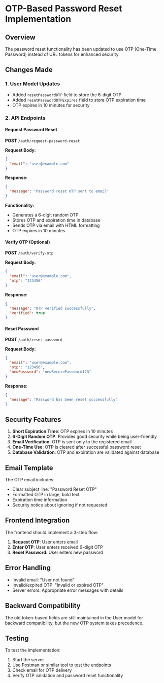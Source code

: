# OTP-Based Password Reset Implementation

## Overview
The password reset functionality has been updated to use OTP (One-Time Password) instead of URL tokens for enhanced security.

## Changes Made

### 1. User Model Updates
- Added `resetPasswordOTP` field to store the 6-digit OTP
- Added `resetPasswordOTPExpires` field to store OTP expiration time
- OTP expires in 10 minutes for security

### 2. API Endpoints

#### Request Password Reset
**POST** `/auth/request-password-reset`

**Request Body:**
```json
{
  "email": "user@example.com"
}
```

**Response:**
```json
{
  "message": "Password reset OTP sent to email"
}
```

**Functionality:**
- Generates a 6-digit random OTP
- Stores OTP and expiration time in database
- Sends OTP via email with HTML formatting
- OTP expires in 10 minutes

#### Verify OTP (Optional)
**POST** `/auth/verify-otp`

**Request Body:**
```json
{
  "email": "user@example.com",
  "otp": "123456"
}
```

**Response:**
```json
{
  "message": "OTP verified successfully",
  "verified": true
}
```

#### Reset Password
**POST** `/auth/reset-password`

**Request Body:**
```json
{
  "email": "user@example.com",
  "otp": "123456",
  "newPassword": "newSecurePassword123"
}
```

**Response:**
```json
{
  "message": "Password has been reset successfully"
}
```

## Security Features

1. **Short Expiration Time**: OTP expires in 10 minutes
2. **6-Digit Random OTP**: Provides good security while being user-friendly
3. **Email Verification**: OTP is sent only to the registered email
4. **One-Time Use**: OTP is cleared after successful password reset
5. **Database Validation**: OTP and expiration are validated against database

## Email Template

The OTP email includes:
- Clear subject line: "Password Reset OTP"
- Formatted OTP in large, bold text
- Expiration time information
- Security notice about ignoring if not requested

## Frontend Integration

The frontend should implement a 3-step flow:
1. **Request OTP**: User enters email
2. **Enter OTP**: User enters received 6-digit OTP
3. **Reset Password**: User enters new password

## Error Handling

- Invalid email: "User not found"
- Invalid/expired OTP: "Invalid or expired OTP"
- Server errors: Appropriate error messages with details

## Backward Compatibility

The old token-based fields are still maintained in the User model for backward compatibility, but the new OTP system takes precedence.

## Testing

To test the implementation:
1. Start the server
2. Use Postman or similar tool to test the endpoints
3. Check email for OTP delivery
4. Verify OTP validation and password reset functionality
